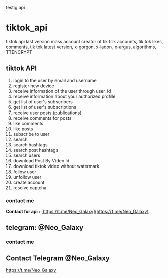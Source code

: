 
testig api

# tiktok_api
 tiktok api last version mass account creator of tik tok accounts, tik tok likes, comments, tik tok latest version, x-gorgon, x-ladon, x-argus, algorithms, TTENCRYPT

## tiktok API

1. login to the user by email and username
2. register new device
3. receive information of the user through user_id
4. receive information about your authorized profile
5. get list of user's subscribers
6. get list of user's subscriptions
7. receive user posts (publications)
8. receive comments for posts
9. like comments
10. like posts
11. subscribe to user
12. search
13. search hashtags
14. search post hashtags
15. search users
16. download Post By Video Id
17. download tiktok video without watermark
18. follow user
19. unfollow user
20. create account
21. resolve captcha


### contact me
**Contact for api :** [https://t.me/Neo_Galaxy](https://t.me/Neo_Galaxy)
## telegram: @Neo_Galaxy

### contact me
## Contact Telegram @Neo_Galaxy
https://t.me/Neo_Galaxy
